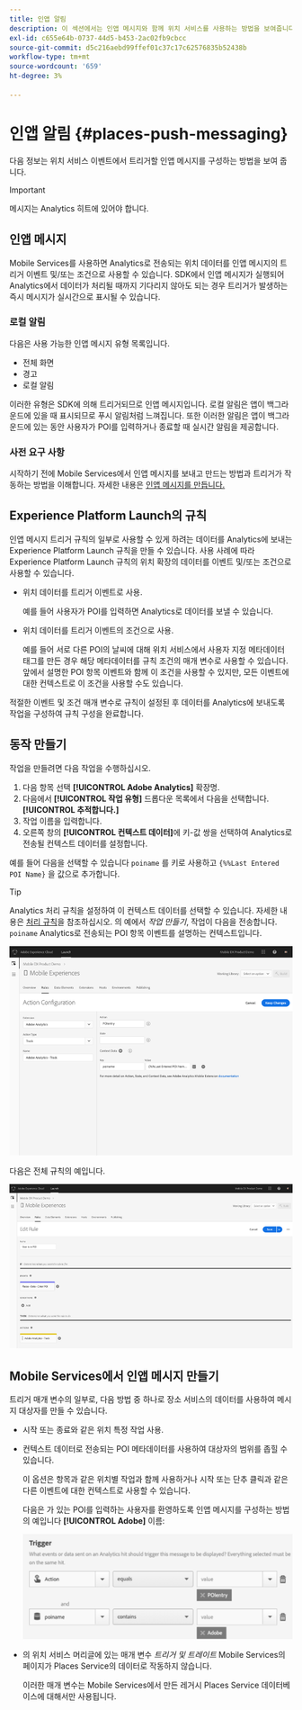 ```yaml
---
title: 인앱 알림
description: 이 섹션에서는 인앱 메시지와 함께 위치 서비스를 사용하는 방법을 보여줍니다.
exl-id: c655e64b-0737-44d5-b453-2ac02fb9cbcc
source-git-commit: d5c216aebd99ffef01c37c17c62576835b52438b
workflow-type: tm+mt
source-wordcount: '659'
ht-degree: 3%

---
```


# 인앱 알림 {#places-push-messaging}

다음 정보는 위치 서비스 이벤트에서 트리거할 인앱 메시지를 구성하는 방법을 보여 줍니다.

>[!IMPORTANT]
>
>메시지는 Analytics 히트에 있어야 합니다.

## 인앱 메시지

Mobile Services를 사용하면 Analytics로 전송되는 위치 데이터를 인앱 메시지의 트리거 이벤트 및/또는 조건으로 사용할 수 있습니다. SDK에서 인앱 메시지가 실행되어 Analytics에서 데이터가 처리될 때까지 기다리지 않아도 되는 경우 트리거가 발생하는 즉시 메시지가 실시간으로 표시될 수 있습니다.

### 로컬 알림

다음은 사용 가능한 인앱 메시지 유형 목록입니다.

* 전체 화면
* 경고
* 로컬 알림

이러한 유형은 SDK에 의해 트리거되므로 인앱 메시지입니다. 로컬 알림은 앱이 백그라운드에 있을 때 표시되므로 푸시 알림처럼 느껴집니다. 또한 이러한 알림은 앱이 백그라운드에 있는 동안 사용자가 POI를 입력하거나 종료할 때 실시간 알림을 제공합니다.

### 사전 요구 사항

시작하기 전에 Mobile Services에서 인앱 메시지를 보내고 만드는 방법과 트리거가 작동하는 방법을 이해합니다. 자세한 내용은 [인앱 메시지를 만듭니다.](https://experienceleague.adobe.com/docs/discontinued/using/mobile-services.html)

##  Experience Platform Launch의 규칙

인앱 메시지 트리거 규칙의 일부로 사용할 수 있게 하려는 데이터를 Analytics에 보내는 Experience Platform Launch 규칙을 만들 수 있습니다. 사용 사례에 따라 Experience Platform Launch 규칙의 위치 확장의 데이터를 이벤트 및/또는 조건으로 사용할 수 있습니다.

* 위치 데이터를 트리거 이벤트로 사용.

  예를 들어 사용자가 POI를 입력하면 Analytics로 데이터를 보낼 수 있습니다.

* 위치 데이터를 트리거 이벤트의 조건으로 사용.

  예를 들어 서로 다른 POI의 날씨에 대해 위치 서비스에서 사용자 지정 메타데이터 태그를 만든 경우 해당 메타데이터를 규칙 조건의 매개 변수로 사용할 수 있습니다. 앞에서 설명한 POI 항목 이벤트와 함께 이 조건을 사용할 수 있지만, 모든 이벤트에 대한 컨텍스트로 이 조건을 사용할 수도 있습니다.

적절한 이벤트 및 조건 매개 변수로 규칙이 설정된 후 데이터를 Analytics에 보내도록 작업을 구성하여 규칙 구성을 완료합니다.

## 동작 만들기

작업을 만들려면 다음 작업을 수행하십시오.

1. 다음 항목 선택 **[!UICONTROL Adobe Analytics]** 확장명.
1. 다음에서 **[!UICONTROL 작업 유형]** 드롭다운 목록에서 다음을 선택합니다. **[!UICONTROL 추적합니다.]**
1. 작업 이름을 입력합니다.
1. 오른쪽 창의 **[!UICONTROL 컨텍스트 데이터]**&#x200B;에 키-값 쌍을 선택하여 Analytics로 전송될 컨텍스트 데이터를 설정합니다.

예를 들어 다음을 선택할 수 있습니다 `poiname` 를 키로 사용하고 `{%%Last Entered POI Name}` 을 값으로 추가합니다.

>[!TIP]
>
>Analytics 처리 규칙을 설정하여 이 컨텍스트 데이터를 선택할 수 있습니다. 자세한 내용은 [처리 규칙](https://experienceleague.adobe.com/docs/analytics/admin/admin-tools/manage-report-suites/edit-report-suite/report-suite-general/c-processing-rules/processing-rules.html)을 참조하십시오. 의 예에서 *작업 만들기*, 작업이 다음을 전송합니다. `poiname` Analytics로 전송되는 POI 항목 이벤트를 설명하는 컨텍스트입니다.

![작업 만들기](/help/assets/configure-action.png)

다음은 전체 규칙의 예입니다.

![완료된 규칙](/help/assets/create-a-rule.png)

## Mobile Services에서 인앱 메시지 만들기

트리거 매개 변수의 일부로, 다음 방법 중 하나로 장소 서비스의 데이터를 사용하여 메시지 대상자를 만들 수 있습니다.

* 시작 또는 종료와 같은 위치 특정 작업 사용.
* 컨텍스트 데이터로 전송되는 POI 메타데이터를 사용하여 대상자의 범위를 좁힐 수 있습니다.

  이 옵션은 항목과 같은 위치별 작업과 함께 사용하거나 시작 또는 단추 클릭과 같은 다른 이벤트에 대한 컨텍스트로 사용할 수 있습니다.

  다음은 가 있는 POI를 입력하는 사용자를 환영하도록 인앱 메시지를 구성하는 방법의 예입니다 **[!UICONTROL Adobe]** 이름:

  ![트리거 매개 변수](/help/assets/trigger-parameters.png)

* 의 위치 서비스 머리글에 있는 매개 변수 *트리거 및 트레이트* Mobile Services의 페이지가 Places Service의 데이터로 작동하지 않습니다.

  이러한 매개 변수는 Mobile Services에서 만든 레거시 Places Service 데이터베이스에 대해서만 사용됩니다.
